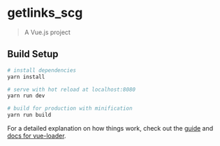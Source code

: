 # getlinks_scg

> A Vue.js project

## Build Setup

``` bash
# install dependencies
yarn install

# serve with hot reload at localhost:8080
yarn run dev

# build for production with minification
yarn run build
```

For a detailed explanation on how things work, check out the [guide](http://vuejs-templates.github.io/webpack/) and [docs for vue-loader](http://vuejs.github.io/vue-loader).
